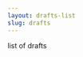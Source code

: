 ```yaml
---
layout: drafts-list
slug: drafts
---
```


<!-- adding text here doesn't do anything -->
list of drafts

